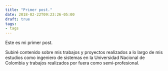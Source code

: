 ```yaml
---
title: "Primer post."
date: 2018-02-22T09:23:26-05:00
draft: true
tags:
- tags
---
```


Este es mi primer post.

Subiré contenido sobre mis trabajos y proyectos realizados a lo largo de mis estudios como ingeniero de sistemas en la Universidad Nacional de Colombia y trabajos realizados por fuera como semi-profesional.

